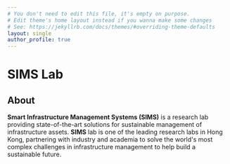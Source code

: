 ```yaml
---
# You don't need to edit this file, it's empty on purpose.
# Edit theme's home layout instead if you wanna make some changes
# See: https://jekyllrb.com/docs/themes/#overriding-theme-defaults
layout: single
author_profile: true
---
```


# SIMS Lab

## About
**Smart Infrastructure Management Systems (SIMS)** is a research lab providing state-of-the-art solutions for sustainable management of infrastructure assets. **SIMS** lab is one of the leading research labs in Hong Kong, partnering with industry and academia to solve the world's most complex challenges in infrastructure management to help build a sustainable future. 

